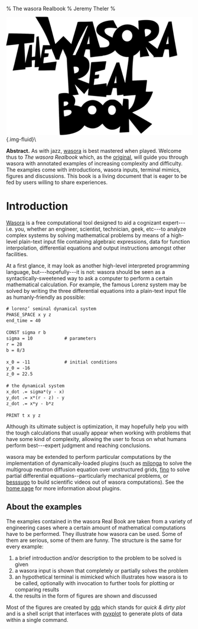 % The wasora Realbook
% Jeremy Theler
%

![](wasorarealbook.svg){.img-fluid}\ 


__Abstract.__ As with jazz, [wasora](https://www.seamplex.com/wasora) is best mastered when played. Welcome thus to *The wasora Realbook* which, as the [original](http://en.wikipedia.org/wiki/Real_Book), will guide you through wasora with annotated examples of increasing complexity and difficulty. The examples come with introductions, wasora inputs, terminal mimics, figures and discussions. This book is a living document that is eager to be fed by users willing to share experiences.

# Introduction

[Wasora](https://www.seamplex.com/wasora) is a free computational tool designed to aid a cognizant expert---i.e. you, whether an engineer, scientist, technician, geek, etc---to analyze complex systems by solving mathematical problems by means of a high-level plain-text input file containing algebraic expressions, data for function interpolation, differential equations and output instructions amongst other facilities.

At a first glance, it may look as another high-level interpreted programming language, but---hopefully---it is not: wasora should be seen as a syntactically-sweetened way to ask a computer to perform a certain mathematical calculation. For example, the famous Lorenz system may be solved by writing the three differential equations into a plain-text input file as humanly-friendly as possible:

```wasora
# lorenz’ seminal dynamical system
PHASE_SPACE x y z
end_time = 40

CONST sigma r b
sigma = 10            # parameters
r = 28
b = 8/3

x_0 = -11             # initial conditions
y_0 = -16
z_0 = 22.5

# the dynamical system
x_dot .= sigma*(y - x)
y_dot .= x*(r - z) - y
z_dot .= x*y - b*z

PRINT t x y z
```

Although its ultimate subject is optimization, it may hopefully help you with the tough calculations that usually appear when working with problems that have some kind of complexity, allowing the user to focus on what humans perform best---expert judgment and reaching conclusions.

wasora may be extended to perform particular computations by the implementation of dynamically-loaded plugins (such as [milonga](https://www.seamplex.com/milonga) to solve the multigroup neutron diffusion equation over unstructured grids, [fino](https://www.seamplex.com/fino) to solve partial differential equations--particularly mechanical problems, or [besssugo](https://www.seamplex.com/besssugo) to build scientific videos out of wasora computations). See the [home page](https://www.seamplex.com/wasora) for more information about plugins.



## About the examples

The examples contained in the wasora Real Book are taken from a variety of engineering cases where a certain amount of mathematical computations have to be performed. They illustrate how wasora can be used. Some of them are serious, some of them are funny. The structure is the same for every example:

 1. a brief introduction and/or description to the problem to be solved is given 
 2. a wasora input is shown that completely or partially solves the problem
 3. an hypothetical terminal is mimicked which illustrates how wasora is to be called, optionally with invocation to further tools for plotting or comparing results 
 4. the results in the form of figures are shown and discussed

Most of the figures are created by [qdp](https://bitbucket.org/gtheler/qdp) which stands for *quick & dirty plot* and is a shell script that interfaces with [pyxplot](http://pyxplot.org.uk/) to generate plots of data within a single command.


